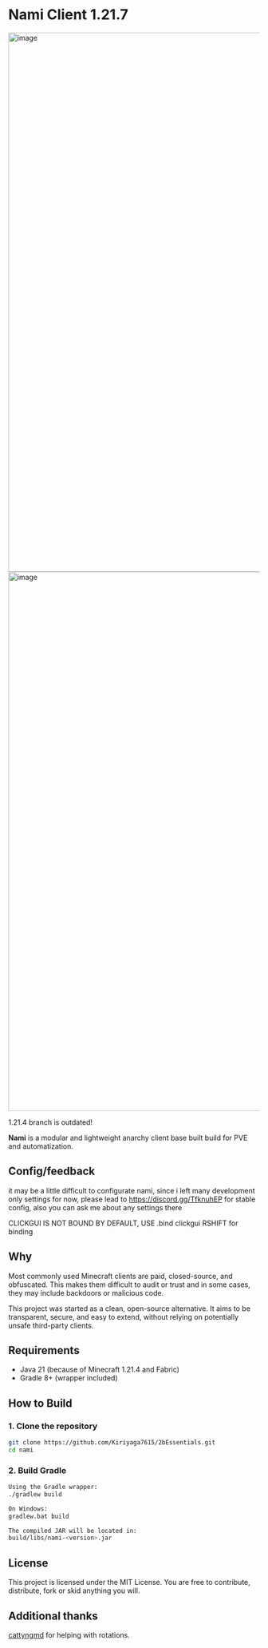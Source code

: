 # Nami Client 1.21.7
<img width="1920" height="1080" alt="image" src="https://github.com/user-attachments/assets/b691e0f0-b739-45fc-b655-57fcba551052" />
<img width="1920" height="1080" alt="image" src="https://github.com/user-attachments/assets/977df04a-0a57-4b3e-a2db-5c249dd8f874" />

1.21.4 branch is outdated!

**Nami** is a modular and lightweight anarchy client base built build for PVE and automatization.

## Config/feedback

it may be a little difficult to configurate nami, since i left many development only settings for now, please lead to 
https://discord.gg/TfknuhEP
for stable config, also you can ask me about any settings there

CLICKGUI IS NOT BOUND BY DEFAULT, USE .bind clickgui RSHIFT for binding
## Why

Most commonly used Minecraft clients are paid, closed-source, and obfuscated. This makes them difficult to audit or trust and in some cases, they may include backdoors or malicious code.

This project was started as a clean, open-source alternative. It aims to be transparent, secure, and easy to extend, without relying on potentially unsafe third-party clients.

## Requirements

- Java 21 (because of Minecraft 1.21.4 and Fabric)
- Gradle 8+ (wrapper included)

## How to Build

### 1. Clone the repository

```bash
git clone https://github.com/Kiriyaga7615/2bEssentials.git
cd nami

```

### 2. Build Gradle
``` bash
Using the Gradle wrapper:
./gradlew build

On Windows:
gradlew.bat build

The compiled JAR will be located in:
build/libs/nami-<version>.jar
```

## License
This project is licensed under the MIT License. You are free to contribute, distribute, fork or skid anything you will.

## Additional thanks
[cattyngmd](https://github.com/cattyngmd) for helping with rotations.

